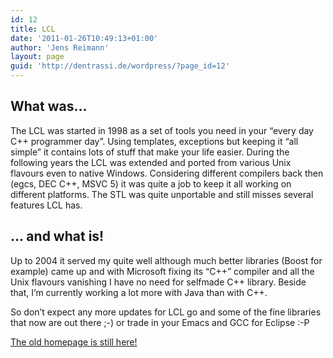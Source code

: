 ```yaml
---
id: 12
title: LCL
date: '2011-01-26T10:49:13+01:00'
author: 'Jens Reimann'
layout: page
guid: 'http://dentrassi.de/wordpress/?page_id=12'
---
```


## What was…

The LCL was started in 1998 as a set of tools you need in your “every day C++ programmer day”. Using templates, exceptions but keeping it “all simple” it contains lots of stuff that make your life easier. During the following years the LCL was extended and ported from various Unix flavours even to native Windows. Considering different compilers back then (egcs, DEC C++, MSVC 5) it was quite a job to keep it all working on different platforms. The STL was quite unportable and still misses several features LCL has.

## … and what is!

Up to 2004 it served my quite well although much better libraries (Boost for example) came up and with Microsoft fixing its “C++” compiler and all the Unix flavours vanishing I have no need for selfmade C++ library. Beside that, I’m currently working a lot more with Java than with C++.

So don’t expect any more updates for LCL go and some of the fine libraries that now are out there ;-) or trade in your Emacs and GCC for Eclipse :-P

[The old homepage is still here!](/lcl "http://dentrassi.de/lcl")